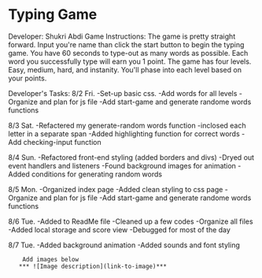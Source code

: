 # Typing Game
Developer: Shukri Abdi
Game Instructions:
The game is pretty straight forward. Input you're name than click the start button to begin the typing game. You have 60 seconds to type-out as many words as possible. Each word you successfully type will earn you 1 point. The game has four levels. Easy, medium, hard, and instanity. You'll phase into each level based on your points. 


Developer's Tasks: 
8/2
Fri.    -Set-up basic css.
        -Add words for all levels
        -Organize and plan for js file
        -Add start-game and generate randome words functions

8/3
Sat.    -Refactered my generate-random words function
        -inclosed each letter in a separate span
        -Added highlighting function for correct words
        -Add checking-input function

8/4
Sun.    -Refactored front-end styling (added borders and divs)
        -Dryed out event handlers and listeners
        -Found background images for animation
        -Added conditions for generating random words

8/5
Mon.    -Organized index page
        -Added clean styling to css page
        -Organize and plan for js file
        -Add start-game and generate randome words functions

8/6
Tue.    -Added to ReadMe file
        -Cleaned up a few codes
        -Organize all files
        -Added local storage and score view
        -Debugged for most of the day

8/7
Tue.    -Added background animation
        -Added sounds and font styling


        Add images below
       *** ![Image description](link-to-image)***
